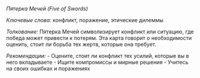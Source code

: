 *Пятерка Мечей \(Five of Swords\)*

*Ключевые слова:* конфликт, поражение, этические дилеммы

*Толкование:* 
Пятерка Мечей символизирует конфликт или ситуацию, где победа может привести к потерям\. Эта карта говорит о необходимости оценить, стоит ли борьба тех жертв, которые она требует\.

*Рекомендации:*
\- Оцените, стоит ли конфликт тех усилий, которые вы в него вкладываете
\- Ищите компромиссы и мирные решения
\- Учитесь на своих ошибках и поражениях
